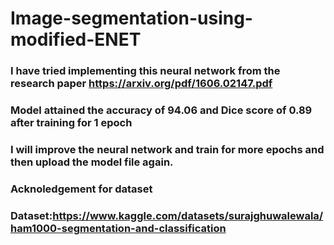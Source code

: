 # Image-segmentation-using-modified-ENET
### I have tried implementing this neural network from the research paper https://arxiv.org/pdf/1606.02147.pdf
### Model attained the accuracy of 94.06 and Dice score of 0.89 after training for 1 epoch
### I will improve the neural network and train for more epochs and then upload the model file again.
### 
### Acknoledgement for dataset
### Dataset:https://www.kaggle.com/datasets/surajghuwalewala/ham1000-segmentation-and-classification
